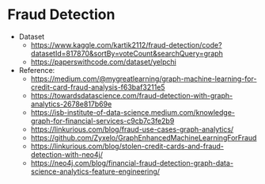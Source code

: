 # Fraud Detection

* Dataset
    * https://www.kaggle.com/kartik2112/fraud-detection/code?datasetId=817870&sortBy=voteCount&searchQuery=graph
    * https://paperswithcode.com/dataset/yelpchi
* Reference:
    * https://medium.com/@mygreatlearning/graph-machine-learning-for-credit-card-fraud-analysis-f63baf3211e5
    * https://towardsdatascience.com/fraud-detection-with-graph-analytics-2678e817b69e
    * https://isb-institute-of-data-science.medium.com/knowledge-graph-for-financial-services-c9cb7c3fe2b9
    * https://linkurious.com/blog/fraud-use-cases-graph-analytics/
    * https://github.com/Zyxelo/GraphEnhancedMachineLearningForFraud 
    * https://linkurious.com/blog/stolen-credit-cards-and-fraud-detection-with-neo4j/
    * https://neo4j.com/blog/financial-fraud-detection-graph-data-science-analytics-feature-engineering/
